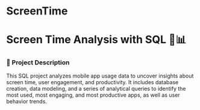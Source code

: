 # ScreenTime
# Screen Time Analysis with SQL 📱📊

### 📌 Project Description
This SQL project analyzes mobile app usage data to uncover insights about screen time, user engagement, and productivity. It includes database creation, data modeling, and a series of analytical queries to identify the most used, most engaging, and most productive apps, as well as user behavior trends.
